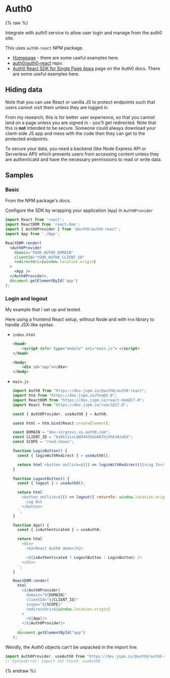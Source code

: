 # Auth0

{% raw %}

Integrate with auth0 service to allow user login and manage from the auth0 site.

This uses `auth0-react` NPM package.

- [Homepage](https://auth0.github.io/auth0-react/) - there are some useful examples here.
- [auth0/auth0-react](https://github.com/auth0/auth0-react) repo.
- [Auth0 React SDK for Single Page Apps](https://auth0.com/docs/libraries/auth0-react) page on the Auth0 docs. There are some useful examples here.


## Hiding data

Note that you can use React or vanilla JS to protect endpoints such that users cannot visit them unless they are logged in. 

From my research, this is for better user experience, so that you cannot land on a page unless you are signed in - you'll get redirected. Note that this is **not** intended to be secure. Someone could always download your client-side JS app and mess with the code then they can get to the protected endpoints. 

To secure your data, you need a backend (like Node Express API or Serverless API) which prevents users from accessing content unless they are authenticatd and have the necessary permissions to read or write data. 


## Samples

### Basic

From the NPM package's docs.

Configure the SDK by wrapping your application (`App`) in `Auth0Provider`

```jsx
import React from 'react';
import ReactDOM from 'react-dom';
import { Auth0Provider } from '@auth0/auth0-react';
import App from './App';

ReactDOM.render(
  <Auth0Provider
    domain="YOUR_AUTH0_DOMAIN"
    clientId="YOUR_AUTH0_CLIENT_ID"
    redirectUri={window.location.origin}
  >
    <App />
  </Auth0Provider>,
  document.getElementById('app')
);
```

### Login and logout

My example that I set up and tested.

Here using a frontend React setup, without Node and with `htm` library to handle JSX-like syntax.

- `index.html`
    ```html
    <head>
        <script defer type="module" src="main.js"> </script>
    </head>

    <body>
        <div id="app"></div>
    </body>
    ```
- `main.js`
    ```javascript
    import Auth0 from "https://dev.jspm.io/@auth0/auth0-react";
    import htm from "https://dev.jspm.io/htm@3.0";
    import ReactDOM from "https://dev.jspm.io/react-dom@17.0";
    import React from "https://dev.jspm.io/react@17.0";

    const { Auth0Provider, useAuth0 } = Auth0;

    const html = htm.bind(React.createElement);

    const DOMAIN = "dev-x1rgzxvi.us.auth0.com";
    const CLIENT_ID = "bzH1tzixL8W34435UoA67hjVhk3AieEd";
    const SCOPE = "read:shows";

    function LoginButton() {
      const { loginWithRedirect } = useAuth0();

      return html`<button onClick=${() => loginWithRedirect()}>Log In</button>`;
    }

    function LogoutButton() {
      const { logout } = useAuth0();

      return html`
        <button onClick=${() => logout({ returnTo: window.location.origin })}>
          Log Out
        </button>
      `;
    }

    function App() {
      const { isAuthenticated } = useAuth0;

      return html`
        <div>
          <h2>React Auth0 demo</h2>

          <${isAuthenticated ? LogoutButton : LoginButton} />
        </div>
      `;
    }

    ReactDOM.render(
      html`
        <${Auth0Provider}
          domain="${DOMAIN}"
          clientId="${CLIENT_ID}"
          scope="${SCOPE}"
          redirectUri=${window.location.origin}
        >
          <${App}/>
        </${Auth0Provider}>
      `,
      document.getElementById("app")
    );
    ```

Weirdly, the Auth0 objects can't be unpacked in the import line. 

```javascript
import Auth0Provider, useAuth0 from "https://dev.jspm.io/@auth0/auth0-react";
// SyntaxError: import not found: useAuth0
```

{% endraw %}
